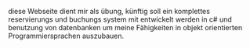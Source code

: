 diese Webseite dient mir als übung, künftig soll ein komplettes reservierungs und buchungs system mit entwickelt werden in c# und benutzung von datenbanken um meine Fähigkeiten in objekt orientierten Programmiersprachen auszubauen.
